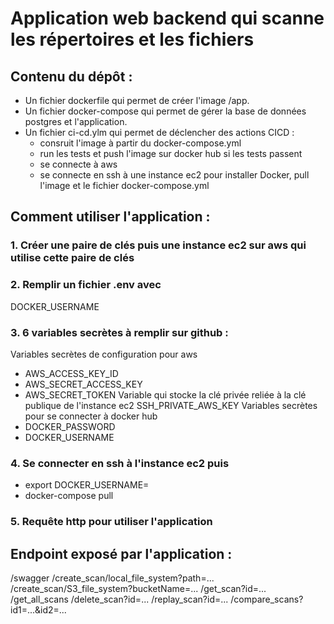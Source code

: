 # Application web backend qui scanne les répertoires et les fichiers

## Contenu du dépôt : 

* Un fichier dockerfile qui permet de créer l'image /app.
* Un fichier docker-compose qui permet de gérer la base de données postgres et l'application.
* Un fichier ci-cd.ylm qui permet de déclencher des actions CICD : 
    * consruit l'image à partir du docker-compose.yml
    * run les tests et push l'image sur docker hub si les tests passent
    * se connecte à aws
    * se connecte en ssh à une instance ec2 pour installer Docker, pull l'image et le fichier docker-compose.yml

## Comment utiliser l'application : 
### 1. Créer une paire de clés puis une instance ec2 sur aws qui utilise cette paire de clés
### 2. Remplir un fichier .env avec 
DOCKER_USERNAME
### 3. 6 variables secrètes à remplir sur github :
Variables secrètes de configuration pour aws
* AWS_ACCESS_KEY_ID
* AWS_SECRET_ACCESS_KEY
* AWS_SECRET_TOKEN
Variable qui stocke la clé privée reliée à la clé publique de l'instance ec2
SSH_PRIVATE_AWS_KEY
Variables secrètes pour se connecter à docker hub
* DOCKER_PASSWORD
* DOCKER_USERNAME
### 4. Se connecter en ssh à l'instance ec2 puis
* export DOCKER_USERNAME=<your-docker-username>
* docker-compose pull
### 5. Requête http pour utiliser l'application

## Endpoint exposé par l'application : 
/swagger
/create_scan/local_file_system?path=...
/create_scan/S3_file_system?bucketName=...
/get_scan?id=...
/get_all_scans
/delete_scan?id=...
/replay_scan?id=...
/compare_scans?id1=...&id2=...